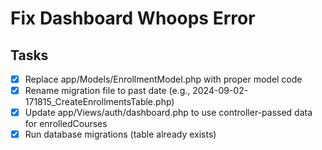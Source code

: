 # Fix Dashboard Whoops Error

## Tasks
- [x] Replace app/Models/EnrollmentModel.php with proper model code
- [x] Rename migration file to past date (e.g., 2024-09-02-171815_CreateEnrollmentsTable.php)
- [x] Update app/Views/auth/dashboard.php to use controller-passed data for enrolledCourses
- [x] Run database migrations (table already exists)
